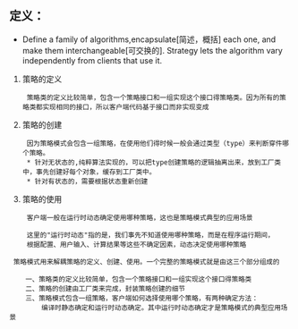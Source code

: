 ## 定义：
* Define a family of algorithms,encapsulate[简述，概括] each one,
and make them interchangeable[可交换的]. Strategy lets the algorithm vary 
independently from clients that use it.

1. 策略的定义

        策略类的定义比较简单，包含一个策略接口和一组实现这个接口得策略类。因为所有的策略类都实现相同的接口，所以客户端代码基于接口而非实现变成
2. 策略的创建

        因为策略模式会包含一组策略，在使用他们得时候一般会通过类型（type）来判断穿件哪个策略。
        * 针对无状态的,纯粹算法实现的，可以把type创建策略的逻辑抽离出来，放到工厂类中，事先创建好每个对象，缓存到工厂类中。
        * 针对有状态的，需要根据状态重新创建
 
3. 策略的使用

        客户端一般在运行时动态确定使用哪种策略，这也是策略模式典型的应用场景
        
        这里的"运行时动态"指的是，我们事先不知道使用哪种策略，而是在程序运行期间，
        根据配置、用户输入、计算结果等这些不确定因素，动态决定使用哪种策略
     
 
````
 策略模式用来解耦策略的定义、创建、使用。一个完整的策略模式就是由这三个部分组成的

    一、策略类的定义比较简单，包含一个策略接口和一组实现这个接口得策略类
    二、策略的创建由工厂类来完成，封装策略创建的细节
    三、策略模式包含一组策略，客户端如何选择使用哪个策略，有两种确定方法：
        编译时静态确定和运行时动态确定。其中运行时动态确定才是策略模式的典型应用场景
````  
   
 
